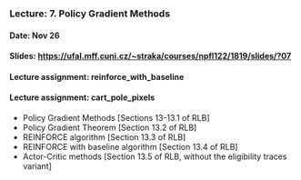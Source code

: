### Lecture: 7. Policy Gradient Methods
#### Date: Nov 26
#### Slides: https://ufal.mff.cuni.cz/~straka/courses/npfl122/1819/slides/?07
#### Lecture assignment: reinforce_with_baseline
#### Lecture assignment: cart_pole_pixels

- Policy Gradient Methods [Sections 13-13.1 of RLB]
- Policy Gradient Theorem [Section 13.2 of RLB]
- REINFORCE algorithm [Section 13.3 of RLB]
- REINFORCE with baseline algorithm [Section 13.4 of RLB]
- Actor-Critic methods [Section 13.5 of RLB, without the eligibility traces variant]
